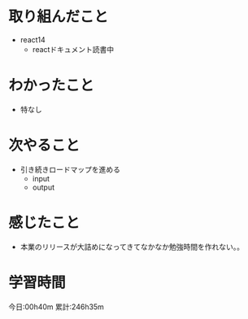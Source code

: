 # 取り組んだこと
  - react14
    - reactドキュメント読書中

# わかったこと
  - 特なし

# 次やること
  - 引き続きロードマップを進める
    - input
    - output

# 感じたこと
  - 本業のリリースが大詰めになってきてなかなか勉強時間を作れない。。

# 学習時間
今日:00h40m
累計:246h35m
